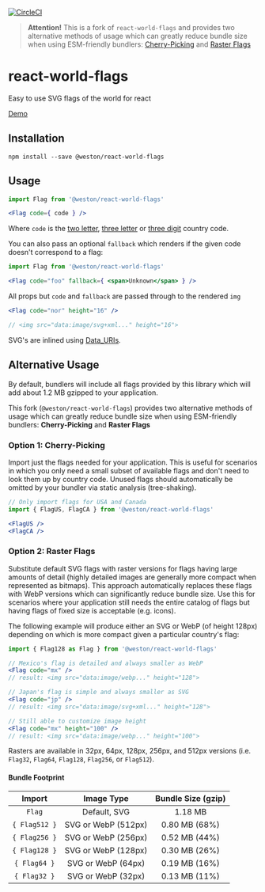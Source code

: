 [![CircleCI](https://circleci.com/gh/smucode/react-world-flags.svg?style=svg)](https://circleci.com/gh/smucode/react-world-flags)

> **Attention!**  This is a fork of `react-world-flags` and provides two alternative methods of usage which can greatly reduce bundle size when using ESM-friendly bundlers: [Cherry-Picking](#option-1-cherry-picking) and [Raster Flags](#option-2-raster-flags)

# react-world-flags

Easy to use SVG flags of the world for react

[Demo](https://smucode.github.io/react-world-flags/)

## Installation

```
npm install --save @weston/react-world-flags
```

## Usage

```jsx
import Flag from '@weston/react-world-flags'

<Flag code={ code } />
```

Where `code` is the [two letter](https://en.wikipedia.org/wiki/ISO_3166-1_alpha-2), [three letter](https://en.wikipedia.org/wiki/ISO_3166-1_alpha-3) or [three digit](https://en.wikipedia.org/wiki/ISO_3166-1_numeric) country code.

You can also pass an optional `fallback` which renders if the given code doesn't correspond to a flag:

```jsx
import Flag from '@weston/react-world-flags'

<Flag code="foo" fallback={ <span>Unknown</span> } />
```

All props but `code` and `fallback` are passed through to the rendered `img`

```jsx
<Flag code="nor" height="16" />

// <img src="data:image/svg+xml..." height="16">
```

SVG's are inlined using [Data_URIs](https://developer.mozilla.org/en-US/docs/Web/HTTP/Basics_of_HTTP/Data_URIs).

## Alternative Usage

By default, bundlers will include all flags provided by this library which will add about 1.2 MB gzipped to your application.

This fork (`@weston/react-world-flags`) provides two alternative methods of usage which can greatly reduce bundle size when using ESM-friendly bundlers: **Cherry-Picking** and **Raster Flags**

### Option 1: Cherry-Picking

Import just the flags needed for your application. This is useful for scenarios in which you only need a small subset of available flags and don't need to look them up by country code. Unused flags should automatically be omitted by your bundler via static analysis (tree-shaking).

```jsx
// Only import flags for USA and Canada
import { FlagUS, FlagCA } from '@weston/react-world-flags'

<FlagUS />
<FlagCA />
```

### Option 2: Raster Flags

Substitute default SVG flags with raster versions for flags having large amounts of detail (highly detailed images are generally more compact when represented as bitmaps). This approach automatically replaces these flags with WebP versions which can significantly reduce bundle size. Use this for scenarios where your application still needs the entire catalog of flags but having flags of fixed size is acceptable (e.g. icons).

The following example will produce either an SVG or WebP (of height 128px) depending on which is more compact given a particular country's flag:
```jsx
import { Flag128 as Flag } from '@weston/react-world-flags'

// Mexico's flag is detailed and always smaller as WebP
<Flag code="mx" />
// result: <img src="data:image/webp..." height="128">

// Japan's flag is simple and always smaller as SVG
<Flag code="jp" />
// result: <img src="data:image/svg+xml..." height="128">

// Still able to customize image height
<Flag code="mx" height="100" />
// result: <img src="data:image/webp..." height="100">
```

Rasters are available in 32px, 64px, 128px, 256px, and 512px versions (i.e. `Flag32`, `Flag64`, `Flag128`, `Flag256`, or `Flag512`).

#### Bundle Footprint

| Import | Image Type | Bundle Size (gzip) |
|:------:|:----------:|:--------------------:|
| `Flag` | Default, SVG | 1.18 MB |
| `{ Flag512 }` | SVG or WebP (512px) | 0.80 MB (68%) |
| `{ Flag256 }` | SVG or WebP (256px) | 0.52 MB (44%) |
| `{ Flag128 }` | SVG or WebP (128px) | 0.30 MB (26%) |
| `{ Flag64 }`  | SVG or WebP (64px) | 0.19 MB (16%) |
| `{ Flag32 }`  | SVG or WebP (32px) | 0.13 MB (11%) |
